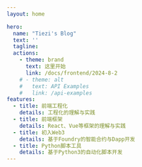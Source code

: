 ```yaml
---
layout: home

hero:
  name: "Tiezi's Blog"
  text: ''
  tagline:
  actions:
    - theme: brand
      text: 这里开始
      link: /docs/frontend/2024-8-2
    # - theme: alt
    #   text: API Examples
    #   link: /api-examples
features:
  - title: 前端工程化
    details: 工程化的理解与实践
  - title: 前端框架
    details: React、Vue等框架的理解与实践
  - title: 初入Web3
    details: 基于Foundry的智能合约与Dapp开发
  - title: Python脚本工具
    details: 基于Python3的自动化脚本开发
---
```


